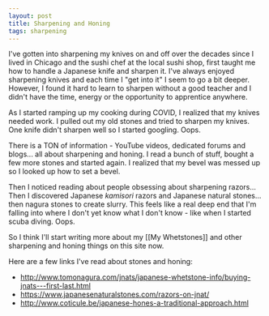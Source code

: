 ```yaml
---
layout: post
title: Sharpening and Honing
tags: sharpening
---
```

I've gotten into sharpening my knives on and off over the decades since I lived in Chicago and the sushi chef at the local sushi shop, first taught me how to handle a Japanese knife and sharpen it. I've always enjoyed sharpening knives and each time I "get into it" I seem to go a bit deeper. However, I found it hard to learn to sharpen without a good teacher and I didn't have the time, energy or the opportunity to apprentice anywhere.

As I started ramping up my cooking during COVID, I realized that my knives needed work. I pulled out my old stones and tried to sharpen my knives. One knife didn't sharpen well so I started googling. Oops.

There is a TON of information - YouTube videos, dedicated forums and blogs... all about sharpening and honing. I read a bunch of stuff, bought a few more stones and started again. I realized that my bevel was messed up so I looked up how to set a bevel.

Then I noticed reading about people obsessing about sharpening razors... Then I discovered Japanese *kamisori* razors and Japanese natural stones... then nagura stones to create slurry. This feels like a real deep end that I'm falling into where I don't yet know what I don't know - like when I started scuba diving. Oops.

So I think I'll start writing more about my [[My Whetstones]] and other sharpening and honing things on this site now.

Here are a few links I've read about stones and honing:

- <http://www.tomonagura.com/jnats/japanese-whetstone-info/buying-jnats---first-last.html>
- <https://www.japanesenaturalstones.com/razors-on-jnat/>
- <http://www.coticule.be/japanese-hones-a-traditional-approach.html>